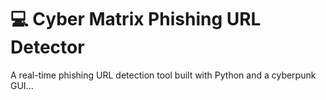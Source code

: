 # 💻 Cyber Matrix Phishing URL Detector

A real-time phishing URL detection tool built with Python and a cyberpunk GUI...
